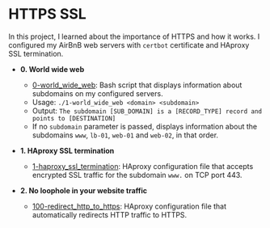 # HTTPS SSL

In this project, I learned about the importance of HTTPS and how it works. I
configured my AirBnB web servers with `certbot` certificate and HAproxy
SSL termination.

* **0. World wide web**
  * [0-world_wide_web](./0-world_wide_web): Bash script that displays
  information about subdomains on my configured servers.
  * Usage: `./1-world_wide_web <domain> <subdomain>`
  * Output: `The subdomain [SUB_DOMAIN] is a [RECORD_TYPE] record and
  points to [DESTINATION]`
  * If no `subdomain` parameter is passed, displays information about the
  subdomains `www`, `lb-01`, `web-01` and `web-02`, in that order.

* **1. HAproxy SSL termination**
  * [1-haproxy_ssl_termination](./1-haproxy_ssl_termination): HAproxy
  configuration file that accepts encrypted SSL traffic for the subdomain
  `www.` on TCP port 443.

* **2. No loophole in your website traffic**
  * [100-redirect_http_to_https](./100-redirect_http_to_https): HAproxy
  configuration file that automatically redirects HTTP traffic to HTTPS.
